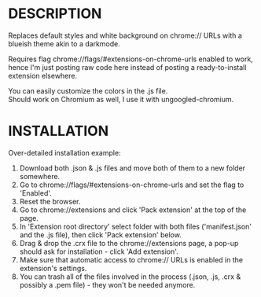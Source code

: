 # DESCRIPTION
Replaces default styles and white background on chrome:// URLs with a blueish theme akin to a darkmode.

Requires flag chrome://flags/#extensions-on-chrome-urls enabled to work, hence I'm just posting raw code here instead of posting a ready-to-install extension elsewhere.


You can easily customize the colors in the .js file.
<br>Should work on Chromium as well, I use it with ungoogled-chromium.

# INSTALLATION
Over-detailed installation example:
1. Download both .json & .js files and move both of them to a new folder somewhere.
2. Go to chrome://flags/#extensions-on-chrome-urls and set the flag to 'Enabled'.
3. Reset the browser.
4. Go to chrome://extensions and click 'Pack extension' at the top of the page.
5. In 'Extension root directory' select folder with both files ('manifest.json' and the .js file), then click 'Pack extension' below.
6. Drag & drop the .crx file to the chrome://extensions page, a pop-up should ask for installation - click 'Add extension'.
7. Make sure that automatic access to chrome:// URLs is enabled in the extension's settings.
8. You can trash all of the files involved in the process (.json, .js, .crx & possibly a .pem file) - they won't be needed anymore.



